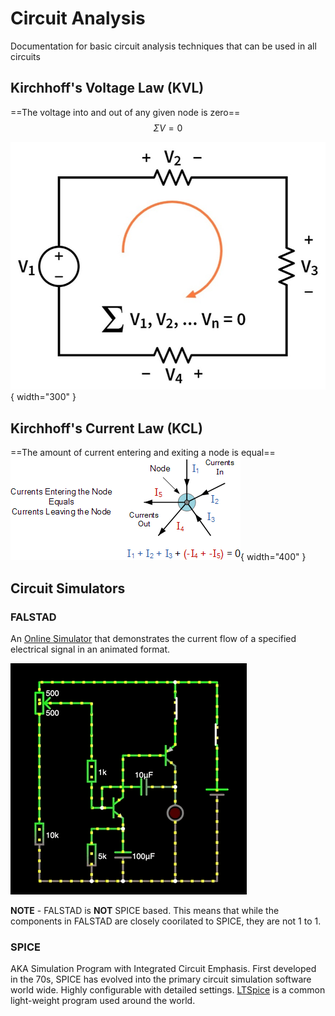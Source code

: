 # Circuit Analysis
Documentation for basic circuit analysis techniques that can be used in all circuits

## Kirchhoff's Voltage Law (KVL)

==The voltage into and out of any given node is zero==
$$
\begin{equation}
    \Sigma{V} = 0
\end{equation}
$$

![](images\KVL_Circuit.jpg){ width="300" }

## Kirchhoff's Current Law (KCL)

==The amount of current entering and exiting a node is equal==
![](images\KCL_Circuit.gif){ width="400" }

## Circuit Simulators
### FALSTAD 
An [Online Simulator](https://www.falstad.com/circuit/) that demonstrates the current flow of a specified electrical signal in an animated format.
 
![](images\FALSTAD-GIF.gif)

**NOTE** - FALSTAD is **NOT** SPICE based. This means that while the components in FALSTAD are closely coorilated to SPICE, they are not 1 to 1. 
### SPICE

AKA Simulation Program with Integrated Circuit Emphasis. First developed in the 70s, SPICE has evolved into the primary circuit simulation software world wide. Highly configurable with detailed settings. [LTSpice](https://www.analog.com/en/design-center/design-tools-and-calculators/ltspice-simulator.html) is a common light-weight program used around the world.